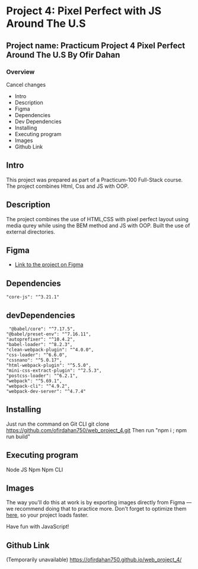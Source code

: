 # Project 4: Pixel Perfect with JS  Around The U.S

## Project name: Practicum Project 4 Pixel Perfect Around The U.S By Ofir Dahan

### Overview
Cancel changes
- Intro
- Description
- Figma
- Dependencies
- Dev Dependencies
- Installing
- Executing program
- Images
- Github Link

## Intro

This project was prepared as part of a Practicum-100 Full-Stack course.
The project combines Html, Css and JS with OOP.

## Description

The project combines the use of HTML,CSS with pixel perfect layout using media qurey while using the BEM method and  JS with OOP.
Built the use of external directories.

## Figma

- [Link to the project on Figma](https://www.figma.com/file/SurN1jaeEQIhuZEDMhmWWf/Sprint-4-Around-The-U.S.-desktop-mobile?node-id=0%3A1)

## Dependencies
    "core-js": "^3.21.1"
 ## devDependencies
     "@babel/core": "^7.17.5",
    "@babel/preset-env": "^7.16.11",
    "autoprefixer": "^10.4.2",
    "babel-loader": "^8.2.3",
    "clean-webpack-plugin": "^4.0.0",
    "css-loader": "^6.6.0",
    "cssnano": "^5.0.17",
    "html-webpack-plugin": "^5.5.0",
    "mini-css-extract-plugin": "^2.5.3",
    "postcss-loader": "^6.2.1",
    "webpack": "^5.69.1",
    "webpack-cli": "^4.9.2",
    "webpack-dev-server": "^4.7.4"

## Installing

Just run the 
command on Git CLI 
git clone https://github.com/ofirdahan750/web_project_4.git
Then run
"npm i ; npm run build"

## Executing program
Node JS
Npm
Npm CLI
 

## Images

The way you'll do this at work is by exporting images directly from Figma — we recommend doing that to practice more. Don't forget to optimize them [here](https://tinypng.com/), so your project loads faster.

Have fun with JavaScript!

## Github Link
(Temporarily unavailable)
<https://ofirdahan750.github.io/web_project_4/>
